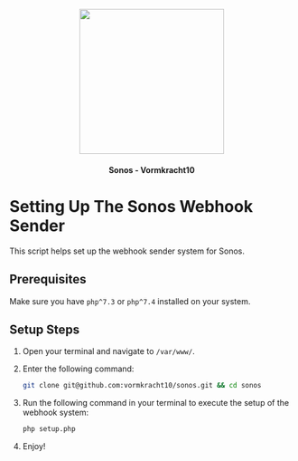 <h1 align="center">
  <br>
  <img width="256" src="https://vormkracht10.nl/cdn/13f1e3fb-15c8-4655-bf9b-a85899694c45/-/format/auto/-/quality/smart/vk10-github.png" />
</h1>

<div align="center">
<h4 align="center" >Sonos - Vormkracht10</h4>
</div>

# Setting Up The Sonos Webhook Sender

This script helps set up the webhook sender system for Sonos.

## Prerequisites

Make sure you have `php^7.3` or `php^7.4` installed on your system.

## Setup Steps

1. Open your terminal and navigate to `/var/www/`.

2. Enter the following command:

   ```bash
   git clone git@github.com:vormkracht10/sonos.git && cd sonos

   ```

3. Run the following command in your terminal to execute the setup of the webhook system:

   ```bash
   php setup.php

   ```

4. Enjoy!
